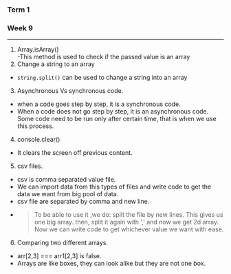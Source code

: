 ### Term 1
### Week 9
---
1. Array.isArray()<br>
-This method  is used to check if the passed value is an array
2. Change a string to an array<br>
* `string.split()` can be used to change a string into an array
3. Asynchronous Vs synchronous code.
* when a code goes step by step, it is a synchronous code.
* When a code does not go step by step, it is an asynchronous code. Some code need to be run only after certain time, that is when we use this process.

4. console.clear()<br>
* It clears the screen off previous content.

5. csv files.
* csv is comma separated value file.
* We can  import data from this types of files and write code to get the data we want from big pool of data.
* csv file are separated by comma and new line.
* > To be able to use it ,we do:
  > split the file by new lines. This gives us one big array.
  > then, split it again with ',' and now we get 2d array.
  > Now we can write code to get whichever value we want with ease.

6. Comparing two different arrays.
* arr[2,3] === arr1[2,3] is false.
* Arrays are like boxes, they can look alike but they are not one box.



   